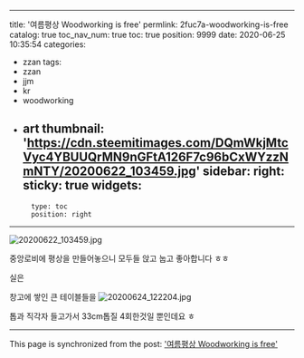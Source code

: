 
---
title: '여름평상 Woodworking is  free'
permlink: 2fuc7a-woodworking-is-free
catalog: true
toc_nav_num: true
toc: true
position: 9999
date: 2020-06-25 10:35:54
categories:
- zzan
tags:
- zzan
- jjm
- kr
- woodworking
- art
thumbnail: 'https://cdn.steemitimages.com/DQmWkjMtcVyc4YBUUQrMN9nGFtA126F7c96bCxWYzzNmNTY/20200622_103459.jpg'
sidebar:
    right:
        sticky: true
widgets:
    -
        type: toc
        position: right
---


![20200622_103459.jpg](https://cdn.steemitimages.com/DQmWkjMtcVyc4YBUUQrMN9nGFtA126F7c96bCxWYzzNmNTY/20200622_103459.jpg)

중앙로비에 평상을 만들어놓으니
모두들
앉고 눕고
좋아합니다 ㅎㅎ

실은

창고에  쌓인 큰 테이블들을
![20200624_122204.jpg](https://cdn.steemitimages.com/DQmRwtJ5tVTty9zcXTbKrmDfZAYzaDbzYA1zFyKmvcwwkgy/20200624_122204.jpg)

톱과 직각자 들고가서 33cm톱질  4회한것일 뿐인데요  ㅎ

- - -

This page is synchronized from the post: ['여름평상 Woodworking is  free'](https://steemit.com/@raah/2fuc7a-woodworking-is-free)
